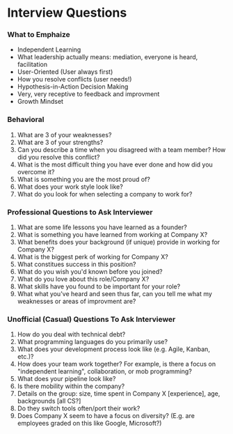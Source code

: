 # Interview Questions

### What to Emphaize
- Independent Learning
- What leadership actually means: mediation, everyone is heard, facilitation
- User-Oriented (User always first)
- How you resolve conflicts (user needs!)
- Hypothesis-in-Action Decision Making
- Very, very receptive to feedback and improvment
- Growth Mindset

### Behavioral
1. What are 3 of your weaknesses?
2. What are 3 of your strengths?
3. Can you describe a time when you disagreed with a team member? How did you resolve this conflict?
4. What is the most difficult thing you have ever done and how did you overcome it?
5. What is something you are the most proud of?
6. What does your work style look like?
7. What do you look for when selecting a company to work for?

### Professional Questions to Ask Interviewer
1. What are some life lessons you have learned as a founder?
2. What is something you have learned from working at Company X?
3. What benefits does your background (if unique) provide in working for Company X?
4. What is the biggest perk of working for Company X?
5. What constitues success in this position?
6. What do you wish you'd known before you joined?
7. What do you love about this role/Company X?
8. What skills have you found to be important for your role?
9. What what you've heard and seen thus far, can you tell me what my weaknesses or areas of improvment are?

### Unofficial (Casual) Questions To Ask Interviewer
1. How do you deal with technical debt?
2. What programming languages do you primarily use?
3. What does your development process look like (e.g. Agile, Kanban, etc.)?
4. How does your team work together? For example, is there a focus on "independent learning", collaboration, or mob programming?
5. What does your pipeline look like?
6. Is there mobility within the company?
7. Details on the group: size, time spent in Company X [experience], age, backgrounds [all CS?]
8. Do they switch tools often/port their work?
9. Does Company X seem to have a focus on diversity? (E.g. are employees graded on this like Google, Microsoft?)
